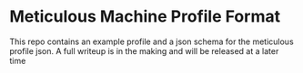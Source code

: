 # Meticulous Machine Profile Format

This repo contains an example profile and a json schema for the meticulous profile json.
A full writeup is in the making and will be released at a later time
